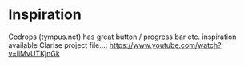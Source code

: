 # Inspiration

Codrops (tympus.net) has great button / progress bar etc. inspiration available
Clarise project file...: https://www.youtube.com/watch?v=iiMvUTKjnGk